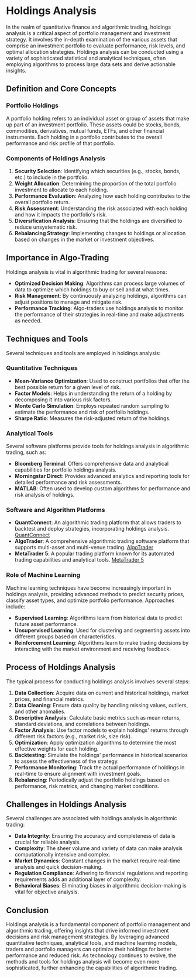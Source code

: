 # Holdings Analysis

In the realm of quantitative finance and algorithmic trading, holdings analysis is a critical aspect of portfolio management and investment strategy. It involves the in-depth examination of the various assets that comprise an investment portfolio to evaluate performance, risk levels, and optimal allocation strategies. Holdings analysis can be conducted using a variety of sophisticated statistical and analytical techniques, often employing algorithms to process large data sets and derive actionable insights.

## Definition and Core Concepts

### Portfolio Holdings
A portfolio holding refers to an individual asset or group of assets that make up part of an investment portfolio. These assets could be stocks, bonds, commodities, derivatives, mutual funds, ETFs, and other financial instruments. Each holding in a portfolio contributes to the overall performance and risk profile of that portfolio.

### Components of Holdings Analysis

1. **Security Selection**: Identifying which securities (e.g., stocks, bonds, etc.) to include in the portfolio.
2. **Weight Allocation**: Determining the proportion of the total portfolio investment to allocate to each holding.
3. **Performance Evaluation**: Analyzing how each holding contributes to the overall portfolio return.
4. **Risk Assessment**: Understanding the risk associated with each holding and how it impacts the portfolio's risk.
5. **Diversification Analysis**: Ensuring that the holdings are diversified to reduce unsystematic risk.
6. **Rebalancing Strategy**: Implementing changes to holdings or allocation based on changes in the market or investment objectives.

## Importance in Algo-Trading

Holdings analysis is vital in algorithmic trading for several reasons:

- **Optimized Decision Making**: Algorithms can process large volumes of data to optimize which holdings to buy or sell and at what times.
- **Risk Management**: By continuously analyzing holdings, algorithms can adjust positions to manage and mitigate risk.
- **Performance Tracking**: Algo-traders use holdings analysis to monitor the performance of their strategies in real-time and make adjustments as needed.

## Techniques and Tools

Several techniques and tools are employed in holdings analysis:

### Quantitative Techniques

- **Mean-Variance Optimization**: Used to construct portfolios that offer the best possible return for a given level of risk.
- **Factor Models**: Helps in understanding the return of a holding by decomposing it into various risk factors.
- **Monte Carlo Simulation**: Employs repeated random sampling to estimate the performance and risk of portfolio holdings.
- **Sharpe Ratio**: Measures the risk-adjusted return of the holdings.

### Analytical Tools

Several software platforms provide tools for holdings analysis in algorithmic trading, such as:

- **Bloomberg Terminal**: Offers comprehensive data and analytical capabilities for portfolio holdings analysis.
- **Morningstar Direct**: Provides advanced analytics and reporting tools for detailed performance and risk assessments.
- **MATLAB**: Often used to develop custom algorithms for performance and risk analysis of holdings.

### Software and Algorithm Platforms

- **QuantConnect**: An algorithmic trading platform that allows traders to backtest and deploy strategies, incorporating holdings analysis.
   [QuantConnect](https://www.quantconnect.com/)
- **AlgoTrader**: A comprehensive algorithmic trading software platform that supports multi-asset and multi-venue trading.
   [AlgoTrader](https://www.algotrader.com/)
- **MetaTrader 5**: A popular trading platform known for its automated trading capabilities and analytical tools.
   [MetaTrader 5](https://www.metatrader5.com/)

### Role of Machine Learning

Machine learning techniques have become increasingly important in holdings analysis, providing advanced methods to predict security prices, classify asset types, and optimize portfolio performance. Approaches include:

- **Supervised Learning**: Algorithms learn from historical data to predict future asset performance.
- **Unsupervised Learning**: Used for clustering and segmenting assets into different groups based on characteristics.
- **Reinforcement Learning**: Algorithms learn to make trading decisions by interacting with the market environment and receiving feedback.

## Process of Holdings Analysis

The typical process for conducting holdings analysis involves several steps:

1. **Data Collection**: Acquire data on current and historical holdings, market prices, and financial metrics.
2. **Data Cleaning**: Ensure data quality by handling missing values, outliers, and other anomalies.
3. **Descriptive Analysis**: Calculate basic metrics such as mean returns, standard deviations, and correlations between holdings.
4. **Factor Analysis**: Use factor models to explain holdings' returns through different risk factors (e.g., market risk, size risk).
5. **Optimization**: Apply optimization algorithms to determine the most effective weights for each holding.
6. **Backtesting**: Simulate the holdings' performance in historical scenarios to assess the effectiveness of the strategy.
7. **Performance Monitoring**: Track the actual performance of holdings in real-time to ensure alignment with investment goals.
8. **Rebalancing**: Periodically adjust the portfolio holdings based on performance, risk metrics, and changing market conditions.

## Challenges in Holdings Analysis

Several challenges are associated with holdings analysis in algorithmic trading:

- **Data Integrity**: Ensuring the accuracy and completeness of data is crucial for reliable analysis.
- **Complexity**: The sheer volume and variety of data can make analysis computationally intensive and complex.
- **Market Dynamics**: Constant changes in the market require real-time analysis and quick decision-making.
- **Regulation Compliance**: Adhering to financial regulations and reporting requirements adds an additional layer of complexity.
- **Behavioral Biases**: Eliminating biases in algorithmic decision-making is vital for objective analysis.

## Conclusion

Holdings analysis is a fundamental component of portfolio management and algorithmic trading, offering insights that drive informed investment decisions and risk management strategies. By leveraging advanced quantitative techniques, analytical tools, and machine learning models, traders and portfolio managers can optimize their holdings for better performance and reduced risk. As technology continues to evolve, the methods and tools for holdings analysis will become even more sophisticated, further enhancing the capabilities of algorithmic trading.